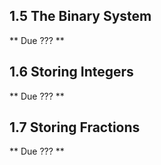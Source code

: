 ## 1.5 The Binary System

** Due ??? **

## 1.6 Storing Integers

** Due ??? **

## 1.7 Storing Fractions

** Due ??? **
